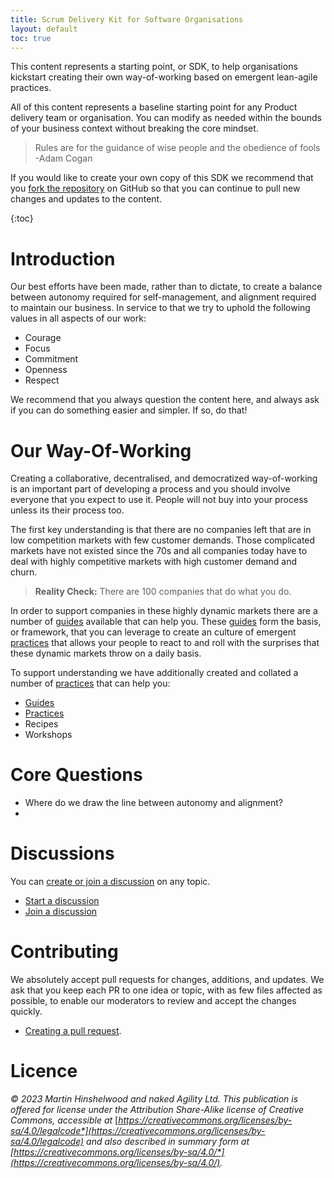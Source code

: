 ```yaml
---
title: Scrum Delivery Kit for Software Organisations
layout: default
toc: true
---
```


This content represents a starting point, or SDK, to help organisations kickstart creating their own way-of-working based on emergent lean-agile practices.

All of this content represents a baseline starting point for any Product delivery team or organisation. You can modify as needed within the bounds of your business context without breaking the core mindset.

>   Rules are for the guidance of wise people and the obedience of fools -Adam Cogan

If you would like to create your own copy of this SDK we recommend that you [fork the repository](https://docs.github.com/en/pull-requests/collaborating-with-pull-requests/working-with-forks/about-forks) on GitHub so that you can continue to pull new changes and updates to the content.

{:toc}

# Introduction

Our best efforts have been made, rather than to dictate, to create a balance between autonomy required for self-management, and alignment required to maintain our business. In service to that we try to uphold the following values in all aspects of our work:

-   Courage
-   Focus
-   Commitment
-   Openness
-   Respect

We recommend that you always question the content here, and always ask if you can do something easier and simpler. If so, do that!

# Our Way-Of-Working

Creating a collaborative, decentralised, and democratized way-of-working is an important part of developing a process and you should involve everyone that you expect to use it. People will not buy into your process unless its their process too.

The first key understanding is that there are no companies left that are in low competition markets with few customer demands. Those complicated markets have not existed since the 70s and all companies today have to deal with highly competitive markets with high customer demand and churn.

>   **Reality Check:** There are 100 companies that do what you do.

In order to support companies in these highly dynamic markets there are a number of [guides](guides/index.md) available that can help you. These [guides](guides/index.md) form the basis, or framework, that you can leverage to create an culture of emergent [practices](practices/index.md) that allows your people to react to and roll with the surprises that these dynamic markets throw on a daily basis.

To support understanding we have additionally created and collated a number of [practices](practices/index.md) that can help you:

-   [Guides](guides/index.md)
-   [Practices](./practices/index.md)
-   Recipes
-   Workshops

# Core Questions

-   Where do we draw the line between autonomy and alignment?
-   

# Discussions

You can [create or join a discussion](https://github.com/nkdAgility/Scrum-Delivery-Kit-for-Software-Organisations/discussions) on any topic.

-   [Start a discussion](https://github.com/nkdAgility/Scrum-Delivery-Kit-for-Software-Organisations/discussions/new)
-   [Join a discussion](https://github.com/nkdAgility/Scrum-Delivery-Kit-for-Software-Organisations/discussions)

# Contributing

We absolutely accept pull requests for changes, additions, and updates. We ask that you keep each PR to one idea or topic, with as few files affected as possible, to enable our moderators to review and accept the changes quickly.

-   [Creating a pull request](https://docs.github.com/en/pull-requests/collaborating-with-pull-requests/proposing-changes-to-your-work-with-pull-requests/creating-a-pull-request).

# Licence

*© 2023 Martin Hinshelwood and naked Agility Ltd. This publication is offered for license under the Attribution Share-Alike license of Creative Commons, accessible at* [*https://creativecommons.org/licenses/by-sa/4.0/legalcode*](https://creativecommons.org/licenses/by-sa/4.0/legalcode) *and also described in summary form at* [*https://creativecommons.org/licenses/by-sa/4.0/*](https://creativecommons.org/licenses/by-sa/4.0/)*.*

